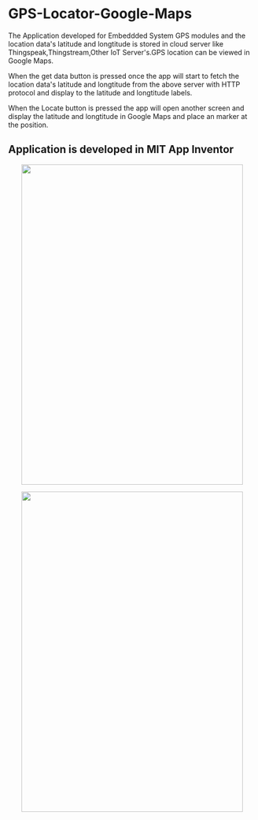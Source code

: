 # GPS-Locator-Google-Maps

The Application developed for Embeddded System GPS modules and the location data's latitude and longtitude is stored in cloud server like Thingspeak,Thingstream,Other IoT Server's.GPS location can be viewed in Google Maps.

When the get data button is pressed once the app will start to fetch the location data's latitude and longtitude from the above server with HTTP protocol and display to the latitude and longtitude labels.

When the Locate button is pressed the app will open another screen and display the latitude and longtitude in Google Maps and place an marker at the position.

## **Application is developed in MIT App Inventor**

<p align="center">
  <img width="450" height="650" src="https://raw.githubusercontent.com/Prabhuelectro/GPS-Locator-with-Google_Maps-App/master/image/screen0.JPG">
</p>

<p align="center">
  <img width="450" height="650" src="https://raw.githubusercontent.com/Prabhuelectro/GPS-Locator-with-Google_Maps-App/master/image/screen1.JPG">
</p>
